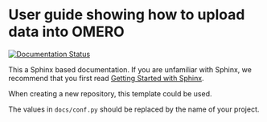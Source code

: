 # User guide showing how to upload data into OMERO


[![Documentation Status](https://readthedocs.org/projects/omero-guide-upload/badge/?version=latest)](https://omero-guides.readthedocs.io/en/latest/upload/docs/import.html)

This a Sphinx based documentation. 
If you are unfamiliar with Sphinx, we recommend that you first read 
[Getting Started with Sphinx](https://docs.readthedocs.io/en/stable/intro/getting-started-with-sphinx.html).

When creating a new repository, this template could be used.

The values in ``docs/conf.py`` should be replaced by the name of your project.
